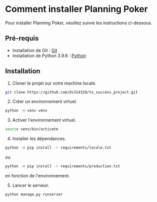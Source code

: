 # **Comment installer Planning Poker**

Pour installer Planning Poker, veuillez suivre les instructions ci-dessous.

## Pré-requis

- Installation de Git : [Git](https://git-scm.com/downloads)
- Installation de Python 3.9.6 : [Python](https://www.python.org/downloads/)

## Installation

1. Cloner le projet sur votre machine locale.

``` bash
git clone https://github.com/ds314159/to_success_project.git
```

2. Créer un environnement virtuel.

``` bash
python -m venv venv
```

3. Activer l'environnement virtuel.

``` bash
source venv/bin/activate
```

4. Installer les dépendances.

``` bash
python -m pip install -r requirements/locale.txt
```

ou

``` bash
python -m pip install -r requirements/production.txt
```

en fonction de l'environnement.

5. Lancer le serveur.

``` bash
python manage.py runserver
```
